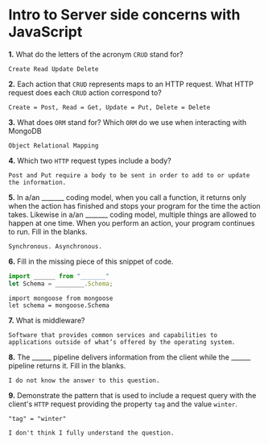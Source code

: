 # Intro to Server side concerns with JavaScript

**1.** What do the letters of the acronym `CRUD` stand for?
<!-- enter you answer in the space below -->
```
Create Read Update Delete
```
**2.** Each action that `CRUD` represents maps to an HTTP request. What HTTP request does each `CRUD` action correspond to?
<!-- enter you answer in the space below -->
```
Create = Post, Read = Get, Update = Put, Delete = Delete
```
**3.** What does `ORM` stand for? Which `ORM` do we use when interacting with MongoDB
<!-- enter you answer in the space below -->
```
Object Relational Mapping
```
**4.** Which two `HTTP` request types include a body?
<!-- enter you answer in the space below -->
```
Post and Put require a body to be sent in order to add to or update the information.
```
**5.** In a/an _______ coding model, when you call a function, it returns only when the action has finished and stops your program for the time the action takes. Likewise in a/an _______ coding model, multiple things are allowed to happen at one time. When you perform an action, your program continues to run.  Fill in the blanks.
<!-- enter you answer in the space below -->
```
Synchronous. Asynchronous.
```

**6.** Fill in the missing piece of this snippet of code.
```js
import ______ from "_______"
let Schema = ________.Schema;
```
<!-- enter you answer in the space below -->
```
import mongoose from mongoose
let schema = mongoose.Schema
```
**7.** What is middleware?
<!-- enter you answer in the space below -->
```
Software that provides common services and capabilities to applications outside of what’s offered by the operating system.
```
**8.** The ______ pipeline delivers information from the client while the ______ pipeline returns it. Fill in the blanks. 
<!-- enter you answer in the space below -->
```
I do not know the answer to this question.
```
**9.** 
Demonstrate the pattern that is used to include a request query with the client's `HTTP` request providing the property `tag` and the value `winter`.
<!-- enter you answer in the space below -->
```
"tag" = "winter"

I don't think I fully understand the question.
```